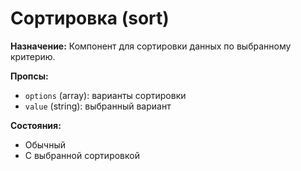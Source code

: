 # Сортировка (sort)

**Назначение:**
Компонент для сортировки данных по выбранному критерию.

**Пропсы:**
- `options` (array): варианты сортировки
- `value` (string): выбранный вариант

**Состояния:**
- Обычный
- С выбранной сортировкой 